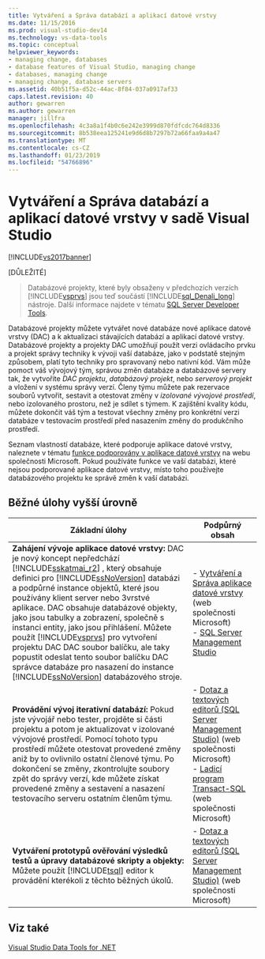 ```yaml
---
title: Vytváření a Správa databází a aplikací datové vrstvy
ms.date: 11/15/2016
ms.prod: visual-studio-dev14
ms.technology: vs-data-tools
ms.topic: conceptual
helpviewer_keywords:
- managing change, databases
- database features of Visual Studio, managing change
- databases, managing change
- managing change, database servers
ms.assetid: 40b51f5a-d52c-44ac-8f84-037a0917af33
caps.latest.revision: 40
author: gewarren
ms.author: gewarren
manager: jillfra
ms.openlocfilehash: 4c3a8a1f4b0c6e242e3999d870fdfcdc764d8336
ms.sourcegitcommit: 8b538eea125241e9d6d8b7297b72a66faa9a4a47
ms.translationtype: MT
ms.contentlocale: cs-CZ
ms.lasthandoff: 01/23/2019
ms.locfileid: "54766896"
---
```

# <a name="creating-and-managing-databases-and-data-tier-applications-in-visual-studio"></a>Vytváření a Správa databází a aplikací datové vrstvy v sadě Visual Studio
[!INCLUDE[vs2017banner](../includes/vs2017banner.md)]


[DŮLEŽITÉ]
>  Databázové projekty, které byly obsaženy v předchozích verzích [!INCLUDE[vsprvs](../includes/vsprvs-md.md)] jsou teď součástí [!INCLUDE[sql_Denali_long](../includes/sql-denali-long-md.md)] nástroje. Další informace najdete v tématu [SQL Server Developer Tools](http://go.microsoft.com/fwlink/?LinkId=228126).

 Databázové projekty můžete vytvářet nové databáze nové aplikace datové vrstvy (DAC) a k aktualizaci stávajících databází a aplikací datové vrstvy. Databázové projekty a projekty DAC umožňují použít verzi ovládacího prvku a projekt správy techniky k vývoji vaší databáze, jako v podstatě stejným způsobem, platí tyto techniky pro spravovaný nebo nativní kód. Vám může pomoct váš vývojový tým, správou změn databáze a databázové servery tak, že vytvoříte *DAC projektu*, *databázový projekt*, nebo *serverový projekt* a vložení v systému správy verzí. Členy týmu můžete pak rezervace souborů vytvořit, sestavit a otestovat změny v *izolované vývojové prostředí*, nebo izolovaného prostoru, než je sdílet s týmem. K zajištění kvality kódu, můžete dokončit váš tým a testovat všechny změny pro konkrétní verzi databáze v testovacím prostředí před nasazením změny do produkčního prostředí.

 Seznam vlastností databáze, které podporuje aplikace datové vrstvy, naleznete v tématu [funkce podporovány v aplikace datové vrstvy](http://go.microsoft.com/fwlink/?LinkId=164239) na webu společnosti Microsoft. Pokud používáte funkce ve vaší databázi, které nejsou podporované aplikace datové vrstvy, místo toho používejte databázového projektu ke správě změn k vaší databázi.

## <a name="common-high-level-tasks"></a>Běžné úlohy vyšší úrovně

|Základní úlohy|Podpůrný obsah|
|----------------------|------------------------|
|**Zahájení vývoje aplikace datové vrstvy:** DAC je nový koncept nepředchází [!INCLUDE[sskatmai_r2](../includes/sskatmai-r2-md.md)] , který obsahuje definici pro [!INCLUDE[ssNoVersion](../includes/ssnoversion-md.md)] databázi a podpůrné instance objektů, které jsou používány klient server nebo 3vrstvé aplikace. DAC obsahuje databázové objekty, jako jsou tabulky a zobrazení, společně s instanci entity, jako jsou přihlášení. Můžete použít [!INCLUDE[vsprvs](../includes/vsprvs-md.md)] pro vytvoření projektu DAC DAC soubor balíčku, ale taky popustit odeslat tento soubor balíčku DAC správce databáze pro nasazení do instance [!INCLUDE[ssNoVersion](../includes/ssnoversion-md.md)] databázového stroje.|-   [Vytváření a Správa aplikace datové vrstvy](http://go.microsoft.com/fwlink/?LinkId=160741) (web společnosti Microsoft)<br />-   [SQL Server Management Studio](http://go.microsoft.com/fwlink/?LinkId=227328)|
|**Provádění vývoj iterativní databází:** Pokud jste vývojář nebo tester, projděte si části projektu a potom je aktualizovat v izolované vývojové prostředí. Pomocí tohoto typu prostředí můžete otestovat provedené změny aniž by to ovlivnilo ostatní členové týmu. Po dokončení se změny, zkontrolujte soubory zpět do správy verzí, kde můžete získat provedené změny a sestavení a nasazení testovacího serveru ostatním členům týmu.|-   [Dotaz a textových editorů (SQL Server Management Studio)](http://go.microsoft.com/fwlink/?LinkId=227327) (web společnosti Microsoft)<br />-   [Ladicí program Transact-SQL](http://go.microsoft.com/fwlink/?LinkId=227324) (web společnosti Microsoft)|
|**Vytváření prototypů ověřování výsledků testů a úpravy databázové skripty a objekty:** Můžete použít [!INCLUDE[tsql](../includes/tsql-md.md)] editor k provádění kterékoli z těchto běžných úkolů.|-   [Dotaz a textových editorů (SQL Server Management Studio)](http://go.microsoft.com/fwlink/?LinkId=227327) (web společnosti Microsoft)|

## <a name="see-also"></a>Viz také
 [Visual Studio Data Tools for .NET](../data-tools/visual-studio-data-tools-for-dotnet.md)
